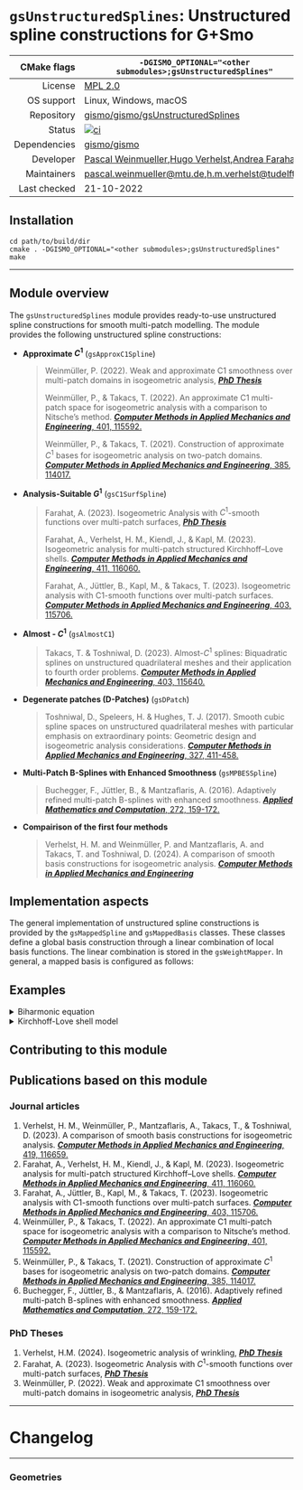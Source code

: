 # `gsUnstructuredSplines`: Unstructured spline constructions for G+Smo

|CMake flags|```-DGISMO_OPTIONAL="<other submodules>;gsUnstructuredSplines"```|
|--:|---|
|License|[MPL 2.0](https://www.mozilla.org/en-US/MPL/2.0/)|
|OS support|Linux, Windows, macOS|
|Repository|[gismo/gismo/gsUnstructuredSplines](https://github.com/gismo/gsUnstructuredSplines)|
|Status|[![ci](https://github.com/gismo/gsUnstructuredSplines/actions/workflows/ci.yml/badge.svg)](https://github.com/gismo/gsUnstructuredSplines/actions/workflows/ci.yml)|
|Dependencies|[gismo/gismo](https://github.com/gismo/gismo)|
|Developer|[Pascal Weinmueller](https://github.com/weinmueller),[Hugo Verhelst](https://github.com/hverhelst),[Andrea Farahat](https://github.com/AndreaFarahat)|
|Maintainers|[pascal.weinmueller@mtu.de](mailto:pascal.weinmueller@mtu.de),[h.m.verhelst@tudelft.nl](mailto:h.m.verhelst@tudelft.nl)|
|Last checked|21-10-2022|

## Installation
```
cd path/to/build/dir
cmake . -DGISMO_OPTIONAL="<other submodules>;gsUnstructuredSplines"
make
```

---

## Module overview

The `gsUnstructuredSplines` module provides ready-to-use unstructured spline constructions for smooth multi-patch modelling. The module provides the following unstructured spline constructions:
- **Approximate $C^1$** (`gsApproxC1Spline`)
  > Weinmüller, P. (2022). Weak and approximate C1 smoothness over multi-patch domains in isogeometric analysis, [***PhD Thesis***](https://epub.jku.at/obvulihs/content/titleinfo/7811106)
  > 
  > Weinmüller, P., & Takacs, T. (2022). An approximate C1 multi-patch space for isogeometric analysis with a comparison to Nitsche’s method. [***Computer Methods in Applied Mechanics and Engineering***, 401, 115592.](https://doi.org/10.1016/j.cma.2022.115592)
  > 
  > Weinmüller, P., & Takacs, T. (2021). Construction of approximate $C^1$ bases for isogeometric analysis on two-patch domains. [***Computer Methods in Applied Mechanics and Engineering***, 385, 114017.](https://doi.org/10.1016/j.cma.2021.114017)

- **Analysis-Suitable $G^1$** (`gsC1SurfSpline`)
  > Farahat, A. (2023). Isogeometric Analysis with $C^1$-smooth functions over multi-patch surfaces, [***PhD Thesis***](https://epub.jku.at/obvulihs/id/8255939)
  > 
  > Farahat, A., Verhelst, H. M., Kiendl, J., & Kapl, M. (2023). Isogeometric analysis for multi-patch structured Kirchhoff–Love shells. [***Computer Methods in Applied Mechanics and Engineering***, 411, 116060.](https://doi.org/10.1016/j.cma.2023.116060)
  > 
  > Farahat, A., Jüttler, B., Kapl, M., & Takacs, T. (2023). Isogeometric analysis with C1-smooth functions over multi-patch surfaces. [***Computer Methods in Applied Mechanics and Engineering***, 403, 115706.](https://doi.org/10.1016/j.cma.2022.115706)

- **Almost - $C^1$** (`gsAlmostC1`)
  > Takacs, T. & Toshniwal, D. (2023). Almost-$C^1$ splines: Biquadratic splines on unstructured quadrilateral meshes and their application to fourth order problems. [***Computer Methods in Applied Mechanics and Engineering***, 403, 115640.](https://doi.org/10.1016/j.cma.2022.115640)
  
- **Degenerate patches (D-Patches)** (`gsDPatch`)
  > Toshniwal, D., Speleers, H. & Hughes, T. J. (2017). Smooth cubic spline spaces on unstructured quadrilateral meshes with particular emphasis on extraordinary points: Geometric design and isogeometric analysis considerations. [***Computer Methods in Applied Mechanics and Engineering***, 327, 411-458.](https://doi.org/10.1016/j.cma.2017.06.008)
  
- **Multi-Patch B-Splines with Enhanced Smoothness** (`gsMPBESSpline`)
  > Buchegger, F., Jüttler, B., & Mantzaflaris, A. (2016). Adaptively refined multi-patch B-splines with enhanced smoothness. [***Applied Mathematics and Computation***, 272, 159-172.](https://doi.org/10.1016/j.amc.2015.06.055)

- **Compairison of the first four methods**
  > Verhelst, H. M. and Weinmüller, P. and Mantzaflaris, A. and Takacs, T. and Toshniwal, D. (2024). A comparison of smooth basis constructions for isogeometric analysis. [***Computer Methods in Applied Mechanics and Engineering***](https://doi.org/10.1016/j.cma.2023.116659)

## Implementation aspects
The general implementation of unstructured spline constructions is provided by the `gsMappedSpline` and `gsMappedBasis` classes. These classes define a global basis construction through a linear combination of local basis functions. The linear combination is stored in the `gsWeightMapper`. In general, a mapped basis is configured as follows:

## Examples

<details>
<summary>Biharmonic equation</summary>

For more information, see the (Doxygen page)[url] corresponding to this file

</details>

<details>
<summary>Kirchhoff-Love shell model</summary>

For more information, see the (Doxygen page)[url] corresponding to this file

</details>

## Contributing to this module

## Publications based on this module

### Journal articles
1. Verhelst, H. M., Weinmüller, P., Mantzaflaris, A., Takacs, T., & Toshniwal, D. (2023). A comparison of smooth basis constructions for isogeometric analysis. [***Computer Methods in Applied Mechanics and Engineering***, 419, 116659.](https://doi.org/10.1016/j.cma.2023.116659)
1. Farahat, A., Verhelst, H. M., Kiendl, J., & Kapl, M. (2023). Isogeometric analysis for multi-patch structured Kirchhoff–Love shells. [***Computer Methods in Applied Mechanics and Engineering***, 411, 116060.](https://doi.org/10.1016/j.cma.2023.116060) 
1. Farahat, A., Jüttler, B., Kapl, M., & Takacs, T. (2023). Isogeometric analysis with C1-smooth functions over multi-patch surfaces. [***Computer Methods in Applied Mechanics and Engineering***, 403, 115706.](https://doi.org/10.1016/j.cma.2022.115706)
1. Weinmüller, P., & Takacs, T. (2022). An approximate C1 multi-patch space for isogeometric analysis with a comparison to Nitsche’s method. [***Computer Methods in Applied Mechanics and Engineering***, 401, 115592.](https://doi.org/10.1016/j.cma.2022.115592) 
1. Weinmüller, P., & Takacs, T. (2021). Construction of approximate $C^1$ bases for isogeometric analysis on two-patch domains. [***Computer Methods in Applied Mechanics and Engineering***, 385, 114017.](https://doi.org/10.1016/j.cma.2021.114017)
1. Buchegger, F., Jüttler, B., & Mantzaflaris, A. (2016). Adaptively refined multi-patch B-splines with enhanced smoothness. [***Applied Mathematics and Computation***, 272, 159-172.](https://doi.org/10.1016/j.amc.2015.06.055)

### PhD Theses
1. Verhelst, H.M. (2024). Isogeometric analysis of wrinkling, [***PhD Thesis***](https://doi.org/10.4233/uuid:0e4c3644-31a4-4157-983d-bd001d91b8ca) 
1. Farahat, A. (2023). Isogeometric Analysis with $C^1$-smooth functions over multi-patch surfaces, [***PhD Thesis***](https://epub.jku.at/obvulihs/id/8255939) 
1. Weinmüller, P. (2022). Weak and approximate C1 smoothness over multi-patch domains in isogeometric analysis, [***PhD Thesis***](https://epub.jku.at/obvulihs/content/titleinfo/7811106)
---

# Changelog

***

### Geometries
